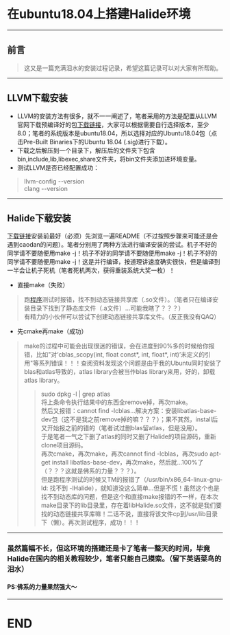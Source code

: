 # 在ubuntu18.04上搭建Halide环境
---  
## 前言
>这又是一篇充满泪水的安装过程记录，希望这篇记录可以对大家有所帮助。  
---  
## LLVM下载安装
* LLVM的安装方法有很多，就不一一阐述了，笔者采用的方法是配置从LLVM官网下载预编译好的包[下载链接](http://releases.llvm.org/download.html)，大家可以根据需要自行选择版本，至少8.0；笔者的系统版本是ubuntu18.04，所以选择对应的Ubuntu18.04包（点击Pre-Built Binaries下的Ubuntu 18.04 (.sig)进行下载）。  
* 下载之后解压到一个目录下，解压后的文件夹下包含bin,include,lib,libexec,share文件夹，将bin文件夹添加进环境变量。   
* 测试LLVM是否已经配置成功：   
>llvm-config --version   
>clang --version   
---  
## Halide下载安装
[下载链接](https://github.com/halide/Halide)安装前最好（必须）先浏览一遍README（不过按照步骤来可能还是会遇到caodan的问题）。笔者分别用了两种方法进行编译安装的尝试。机子不好的同学请不要随便用make -j！机子不好的同学请不要随便用make -j！机子不好的同学请不要随便用make -j！这是并行编译，按道理讲速度确实很快，但是编译到一半会让机子死机（笔者死机两次，获得重装系统大奖一枚）！    
* 直接make（失败）   
>跑[程序](https://blog.csdn.net/luzhanbo207/article/details/78655484)测试时报错，找不到动态链接共享库（.so文件）。（笔者只在编译安装目录下找到了静态库文件（.a文件）...可能我瞎了？？？）    
>有精力的小伙伴可以尝试下创建动态链接共享库文件。（反正我没有QAQ）   
* 先cmake再make（成功）    
>make的过程中可能会出现很迷的错误，会在进度到90%多的时候给你报错，比如"对‘cblas_scopy(int, float const*, int, float*, int)’未定义的引用"等系列错误！！！查阅资料发现这个问题是由于我的Ubuntu同时安装了blas和atlas导致的，atlas library会被当作blas library来用，好的，卸载atlas library。    
>>sudo dpkg -l | grep atlas    
>将上条命令执行结果中的东西全remove掉，再次make。   
>然后又报错：cannot find -lcblas...解决方案：安装libatlas-base-dev包（这不是我之前remove掉的嘛？？？）；果不其然，install后又开始报之前的错的（笔者试过删blas留atlas，但是没用）。    
>于是笔者一气之下删了atlas的同时又删了Halide的项目源码，重新clone项目源码。     
>再次cmake，再次make，再次cannot find -lcblas，再次sudo apt-get install libatlas-base-dev，再次make，然后就...100%了（？？？这就是佛系的力量？？？）。   
>但是跑程序测试的时候又TM的报错了（/usr/bin/x86_64-linux-gnu-ld: 找不到 -lHalide），就知道没这么简单...但是不慌！虽然这个也是找不到动态库的问题，但是这个和直接make报错的不一样，在本次make目录下的lib目录里，存在着libHalide.so文件，这不就是我们要找的动态链接共享库嘛！二话不说，直接将该文件cp到/usr/lib目录下（懒）。再次测试程序，成功！！！    
---  
### 虽然篇幅不长，但这环境的搭建还是卡了笔者一整天的时间，毕竟Halide在国内的相关教程较少，笔者只能自己摸索。（留下英语菜鸟的泪水）  
#### PS:佛系的力量果然强大～     
---   
# END  
